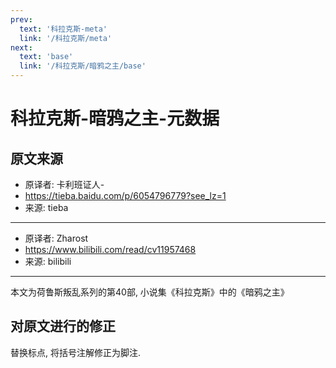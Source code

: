 ```yaml
---
prev:
  text: '科拉克斯-meta'
  link: '/科拉克斯/meta'
next:
  text: 'base'
  link: '/科拉克斯/暗鸦之主/base'
---
```


# 科拉克斯-暗鸦之主-元数据

## 原文来源

+ 原译者: 卡利班证人-
+ <https://tieba.baidu.com/p/6054796779?see_lz=1>
+ 来源: tieba

---------

+ 原译者: Zharost
+ <https://www.bilibili.com/read/cv11957468>
+ 来源: bilibili

--------

本文为荷鲁斯叛乱系列的第40部, 小说集《科拉克斯》中的《暗鸦之主》

## 对原文进行的修正

替换标点, 将括号注解修正为脚注.
